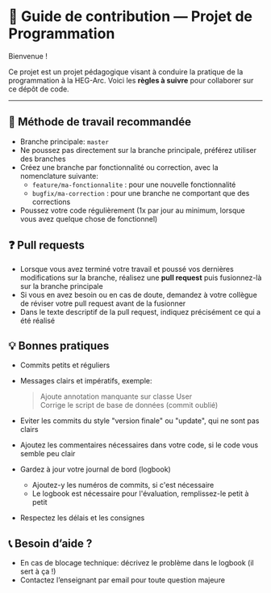 # 📑 Guide de contribution — Projet de Programmation

Bienvenue !

Ce projet est un projet pédagogique visant à conduire la pratique de la programmation à la HEG-Arc.
Voici les **règles à suivre** pour collaborer sur ce dépôt de code.

---

## 🚀 Méthode de travail recommandée

* Branche principale: `master`
* Ne poussez pas directement sur la branche principale, préférez utiliser des branches
* Créez une branche par fonctionnalité ou correction, avec la nomenclature suivante:
  * `feature/ma-fonctionnalite` : pour une nouvelle fonctionnalité
  * `bugfix/ma-correction` : pour une branche ne comportant que des corrections
* Poussez votre code régulièrement (1x par jour au minimum, lorsque vous avez quelque chose de fonctionnel)

## ❓ Pull requests

* Lorsque vous avez terminé votre travail et poussé vos dernières modifications sur la branche, réalisez une **pull request** puis fusionnez-là sur la branche principale
* Si vous en avez besoin ou en cas de doute, demandez à votre collègue de réviser votre pull request avant de la fusionner
* Dans le texte descriptif de la pull request, indiquez précisément ce qui a été réalisé

## 💡 Bonnes pratiques

* Commits petits et réguliers
* Messages clairs et impératifs, exemple:

    > Ajoute annotation manquante sur classe User  
    > Corrige le script de base de données (commit oublié)  

* Eviter les commits du style "version finale" ou "update", qui ne sont pas clairs
* Ajoutez les commentaires nécessaires dans votre code, si le code vous semble peu clair
* Gardez à jour votre journal de bord (logbook)
  * Ajoutez-y les numéros de commits, si c'est nécessaire
  * Le logbook est nécessaire pour l'évaluation, remplissez-le petit à petit
* Respectez les délais et les consignes

## 📞 Besoin d’aide ?

* En cas de blocage technique: décrivez le problème dans le logbook (il sert à ça !)
* Contactez l’enseignant par email pour toute question majeure
